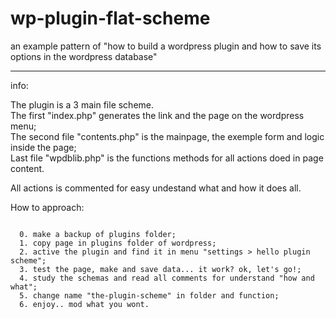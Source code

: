 # wp-plugin-flat-scheme 
an example pattern of "how to build a wordpress plugin and how to save its options in the wordpress database"

---

info:

The plugin is a 3 main file scheme.<br>
The first "index.php" generates the link and the page on the wordpress menu;<br>
The second file "contents.php" is the mainpage, the exemple form and logic inside the page;<br>
Last file "wpdblib.php" is the functions methods for all actions doed in page content.<br>

All actions is commented for easy undestand what and how it does all.<br>

How to approach:
```

  0. make a backup of plugins folder;
  1. copy page in plugins folder of wordpress;
  2. active the plugin and find it in menu "settings > hello plugin scheme";
  3. test the page, make and save data... it work? ok, let's go!;
  4. study the schemas and read all comments for understand "how and what";
  5. change name "the-plugin-scheme" in folder and function;
  6. enjoy.. mod what you wont.

```
